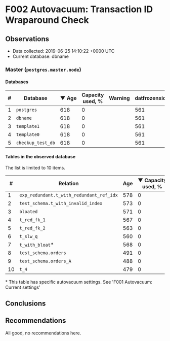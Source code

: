 # F002 Autovacuum: Transaction ID Wraparound Check #

## Observations ##
- Data collected: 2019-06-25 14:10:22 +0000 UTC
- Current database: dbname




### Master (`postgres.master.node`) ###


#### Databases ####


| \# | Database | &#9660;&nbsp;Age | Capacity used, % | Warning | datfrozenxid |
|--|--------|-----|------------------|---------|--------------|
| 1 |`postgres`|618 |0 |  |561 |
| 2 |`dbname`|618 |0 |  |561 |
| 3 |`template1`|618 |0 |  |561 |
| 4 |`template0`|618 |0 |  |561 |
| 5 |`checkup_test_db`|618 |0 |  |561 |


#### Tables in the observed database ####
The list is limited to 10 items.

| \# | Relation | Age | &#9660;&nbsp;Capacity used, % | Warning |rel_relfrozenxid | toast_relfrozenxid |
|---|-------|-----|------------------|---------|-----------------|--------------------|
| 1 |`exp_redundant.t_with_redundant_ref_idx` |578 |0 |  |601 |0 |
| 2 |`test_schema.t_with_invalid_index` |573 |0 |  |606 |0 |
| 3 |`bloated` |571 |0 |  |608 |0 |
| 4 |`t_red_fk_1` |567 |0 |  |612 |0 |
| 5 |`t_red_fk_2` |563 |0 |  |616 |0 |
| 6 |`t_slw_q` |560 |0 |  |619 |0 |
| 7 |`t_with_bloat`\* |568 |0 |  |611 |0 |
| 8 |`test_schema.orders` |491 |0 |  |688 |0 |
| 9 |`test_schema.orders_A` |488 |0 |  |691 |0 |
| 10 |`t_4` |479 |0 |  |700 |0 |


\* This table has specific autovacuum settings. See 'F001 Autovacuum: Current settings'


## Conclusions ##
 


## Recommendations ##
  All good, no recommendations here.
 

